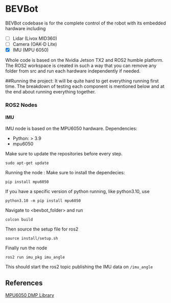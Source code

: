 # BEVBot
BEVBot codebase is for the complete control of the robot with its embedded hardware including
- [ ] Lidar (Livox MID360)
- [ ] Camera (OAK-D Lite)
- [X] IMU (MPU 6050)

Whole code is based on the Nvidia Jetson TX2 and ROS2 humble platform. The ROS2 workspace is created in such a way that you can remove any folder from src and run each hardware independently if needed.

##Running the project:
It will be quite hard to get everything running first time. The breakdown of testing each component is mentioned below and at the end about running everything together.

### ROS2 Nodes
#### IMU
IMU node is based on the MPU6050 hardware.
Dependencies:
- Python: > 3.9
- mpu6050

Make sure to update the repositories before every step.
```
sudo apt-get update
```

Running the node :
Make sure to install the dependecies:
```
pip install mpu6050
```
If you have a specific version of python running, like python3.10, use
```
python3.10 -m pip install mpu6050
```

Navigate to <bevbot_folder> and run
```
colcon build
```
Then source the setup file for ros2
```
source install/setup.sh
```
Finally run the node
```
ros2 run imu_pkg imu_angle
```
This should start the ros2 topic publishing the IMU data on `/imu_angle`

## References
[MPU6050 DMP Library](https://github.com/OmidAlekasir/mpu6050)

